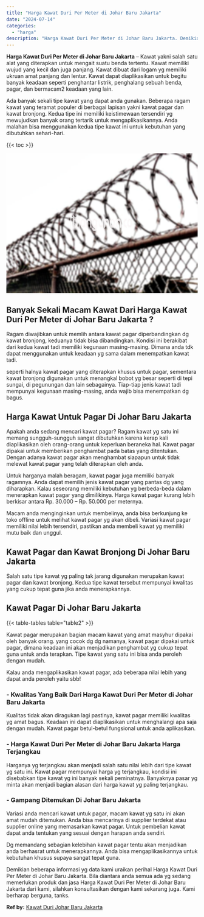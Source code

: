 ```yaml
---
title: "Harga Kawat Duri Per Meter di Johar Baru Jakarta"
date: "2024-07-14"
categories: 
  - "harga"
description: "Harga Kawat Duri Per Meter di Johar Baru Jakarta. Demikian beberapa informasi yg data kami uraikan perihal Harga Kawat Duri Per Meter di Johar Baru Jakarta...."
---
```


**Harga Kawat Duri Per Meter di Johar Baru Jakarta** – Kawat yakni salah satu alat yang diterapkan untuk mengait suatu benda tertentu. Kawat memiliki wujud yang kecil dan juga panjang. Kawat dibuat dari logam yg memiliki ukruan amat panjang dan lentur. Kawat dapat diaplikasikan untuk begitu banyak keadaan seperti penghantar listrik, penghalang sebuah benda, pagar, dan bermacam2 keadaan yang lain.

Ada banyak sekali tipe kawat yang dapat anda gunakan. Beberapa ragam kawat yang teramat populer di berbagai lapisan yakni kawat pagar dan kawat bronjong. Kedua tipe ini memiliki keistimewaan tersendiri yg mewujudkan banyak orang tertarik untuk mengaplikasikannya. Anda malahan bisa menggunakan kedua tipe kawat ini untuk kebutuhan yang dibutuhkan sehari-hari.

{{< toc >}}

![Harga Kawat Duri Per Meter di Johar Baru Jakarta](/images/jual-kawat-murah40.png)

## Banyak Sekali Macam Kawat Dari Harga Kawat Duri Per Meter di Johar Baru Jakarta ?

Ragam diwajibkan untuk memlih antara kawat pagar diperbandingkan dg kawat bronjong, keduanya tidak bisa dibandingkan. Kondisi ini berakibat dari kedua kawat tadi memiliki kegunaan masing-masing. Dimana anda tdk dapat menggunakan untuk keadaan yg sama dalam menempatkan kawat tadi.

seperti halnya kawat pagar yang diterapkan khusus untuk pagar, sementara kawat bronjong digunakan untuk menangkal bobot yg besar seperti di tepi sungai, di pegunungan dan lain sebagainya. Tiap-tiap jenis kawat tadi mempunyai kegunaan masing-masing, anda wajib bisa menempatkan dg bagus.

## Harga Kawat Untuk Pagar Di Johar Baru Jakarta

Apakah anda sedang mencari kawat pagar? Ragam kawat yg satu ini memang sungguh-sungguh sangat dibutuhkan karena kerap kali diaplikasikan oleh orang-orang untuk keperluan beraneka hal. Kawat pagar dipakai untuk memberikan penghambat pada batas yang ditentukan. Dengan adanya kawat pagar akan menghambat siapapun untuk tidak melewat kawat pagar yang telah diterapkan oleh anda.

Untuk harganya malah beragam, kawat pagar juga memiliki banyak ragamnya. Anda dapat memilih jenis kawat pagar yang pantas dg yang diharapkan. Kalau seseorang memiliki kebutuhan yg berbeda-beda dalam menerapkan kawat pagar yang dimilikinya. Harga kawat pagar kurang lebih berkisar antara Rp. 30.000 – Rp. 50.000 per meternya.

Macam anda menginginkan untuk membelinya, anda bisa berkunjung ke toko offline untuk melihat kawat pagar yg akan dibeli. Variasi kawat pagar memiliki nilai lebih tersendiri, pastikan anda membeli kawat yg memiliki mutu baik dan unggul.

## Kawat Pagar dan Kawat Bronjong Di Johar Baru Jakarta

Salah satu tipe kawat yg paling tak jarang digunakan merupakan kawat pagar dan kawat bronjong. Kedua tipe kawat tersebut mempunyai kwalitas yang cukup tepat guna jika anda menerapkannya.

## Kawat Pagar Di Johar Baru Jakarta

{{< table-tables table="table2" >}}

Kawat pagar merupakan bagian macam kawat yang amat masyhur dipakai oleh banyak orang. yang cocok dg dg namanya, kawat pagar dipakai untuk pagar, dimana keadaan ini akan menjadikan penghambat yg cukup tepat guna untuk anda terapkan. Tipe kawat yang satu ini bisa anda peroleh dengan mudah.

Kalau anda mengaplikasikan kawat pagar, ada beberapa nilai lebih yang dapat anda peroleh yaitu sbb!

### \- Kwalitas Yang Baik Dari Harga Kawat Duri Per Meter di Johar Baru Jakarta

Kualitas tidak akan diragukan lagi pastinya, kawat pagar memiliki kwalitas yg amat bagus. Keadaan ini dapat diaplikasikan untuk menghalangi apa saja dengan mudah. Kawat pagar betul-betul fungsional untuk anda aplikasikan.

### \- Harga Kawat Duri Per Meter di Johar Baru Jakarta Harga Terjangkau

Harganya yg terjangkau akan menjadi salah satu nilai lebih dari tipe kawat yg satu ini. Kawat pagar mempunyai harga yg terjangkau, kondisi ini disebabkan tipe kawat yg ini banyak sekali peminatnya. Banyaknya pasar yg minta akan menjadi bagian alasan dari harga kawat yg paling terjangkau.

### \- Gampang Ditemukan Di Johar Baru Jakarta

Variasi anda mencari kawat untuk pagar, macam kawat yg satu ini akan amat mudah ditemukan. Anda bisa mencarinya di supplier terdekat atau supplier online yang memasarkan kawat pagar. Untuk pembelian kawat dapat anda tentukan yang sesuai dengan harapan anda sendiri.

Dg memandang sebagian kelebihan kawat pagar tentu akan menjadikan anda berhasrat untuk menerapkannya. Anda bisa mengaplikasikannya untuk kebutuhan khusus supaya sangat tepat guna.

Demikian beberapa informasi yg data kami uraikan perihal Harga Kawat Duri Per Meter di Johar Baru Jakarta. Bila diantara anda semua ada yg sedang memerlukan produk dan jasa Harga Kawat Duri Per Meter di Johar Baru Jakarta dari kami, silahkan konsultasikan dengan kami sekarang juga. Kami berharap berguna, tanks.

**Ref by:** [Kawat Duri Johar Baru Jakarta](https://id.wikipedia.org/wiki/Kawat)
